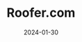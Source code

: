 ---  
layout: startup_page  
title: "Roofer.com"  
id: "roofer.com"  
permalink: "/roofercomroofer.com01302024/"  
website: "https://www.roofer.com/"  
funding_round: "Seed"  
funding_amount: "$7.5M"  
investors: "Mucker Capital, Soma Capital, HF0, Asymmetric Capital Partners, Alumni Ventures, HustleFund, The Council, GoAhead Ventures, Mirada Capital"  
about: "Roofer.com is a technology-powered roofing company using AI and drone technology to conduct roof scans and provide repair/replacement estimates. They are vertically integrated, handling the roofing work themselves after acquiring Bearded Brothers Roofing & Restoration. This allows them to offer a streamlined, efficient roofing experience for both residential and commercial clients."  
markets: "Construction Technology, AI, PropTech"  
hq: "San Francisco, California, United States"  
founded_year: "2020"  
linkedin: "https://www.linkedin.com/company/rooferdotcom"  
twitter: "https://twitter.com/rooferdotcom"  
instagram: ""  
facebook: "https://www.facebook.com/rooferdotcom"  
crunchbase: "https://www.crunchbase.com/organization/remote-roofing"  
pitchbook: "https://pitchbook.com/profiles/company/455156-20"  

date_display: "30-Jan-2024"  
date: "2024-01-30"

# SEO Optimization  
meta_title: "Roofer.com - Seed Funding ($7.5M)"  
meta_description: "Roofer.com, Roofer.com is a technology-powered roofing company using AI and drone technology to conduct roof scans and provide repair/replacement estimates. They ..."  
meta_keywords: "Roofer.com, Construction Technology, AI, PropTech, Seed funding"  
canonical_url: "https://startup.projectstartups.com/roofercomroofer.com01302024/"  
---